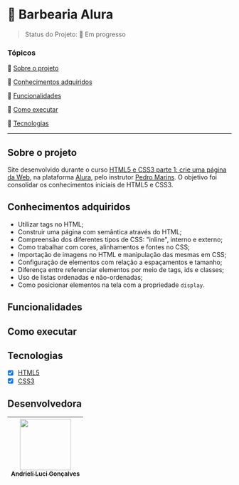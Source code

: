 # 💈 Barbearia Alura

<p align="center">
  
</p>

> Status do Projeto: :construction: Em progresso 

### Tópicos 

:small_blue_diamond: [Sobre o projeto](#sobre-o-projeto)

:small_blue_diamond: [Conhecimentos adquiridos](#conhecimentos-adquiridos)

:small_blue_diamond: [Funcionalidades](#funcionalidades)

:small_blue_diamond: [Como executar](#como-executar)

:small_blue_diamond: [Tecnologias](#tecnologias)

---

## Sobre o projeto 
Site desenvolvido durante o curso [HTML5 e CSS3 parte 1: crie uma página da Web](https://cursos.alura.com.br/course/html5-css3-primeiros-passos), na plataforma [Alura](https://www.alura.com.br/), pelo instrutor [Pedro Marins](https://www.linkedin.com/in/pedromarins/). O objetivo foi consolidar os conhecimentos iniciais de HTML5 e CSS3.

## Conhecimentos adquiridos
- Utilizar tags no HTML;
- Construir uma página com semântica através do HTML;
- Compreensão dos diferentes tipos de CSS: "inline", interno e externo;
- Como trabalhar com cores, alinhamentos e fontes no CSS;
- Importação de imagens no HTML e manipulação das mesmas em CSS;
- Configuração de elementos com relação a espaçamentos e tamanho;
- Diferença entre referenciar elementos por meio de tags, ids e classes;
- Uso de listas ordenadas e não-ordenadas;
- Como posicionar elementos na tela com a propriedade `display`.

## Funcionalidades

## Como executar

## Tecnologias
- [x] [HTML5](https://www.w3schools.com/html/default.asp)
- [x] [CSS3](https://www.w3schools.com/css/default.asp)

## Desenvolvedora

| [<img src="https://avatars.githubusercontent.com/u/62841828?v=4" width=115><br><sub>Andrieli Luci Gonçalves</sub>](https://github.com/strawndri) |
| :---: |

